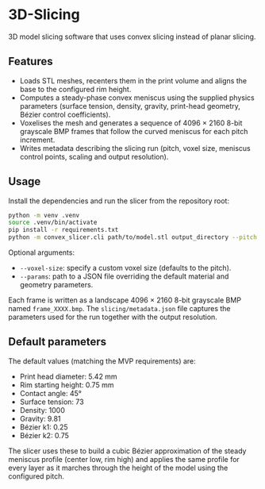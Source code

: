 # 3D-Slicing

3D model slicing software that uses convex slicing instead of planar slicing.

## Features

- Loads STL meshes, recenters them in the print volume and aligns the base to the
  configured rim height.
- Computes a steady-phase convex meniscus using the supplied physics parameters
  (surface tension, density, gravity, print-head geometry, Bézier control
  coefficients).
- Voxelises the mesh and generates a sequence of 4096 × 2160 8-bit grayscale
  BMP frames that follow the curved meniscus for each pitch increment.
- Writes metadata describing the slicing run (pitch, voxel size, meniscus
  control points, scaling and output resolution).

## Usage

Install the dependencies and run the slicer from the repository root:

```bash
python -m venv .venv
source .venv/bin/activate
pip install -r requirements.txt
python -m convex_slicer.cli path/to/model.stl output_directory --pitch 0.05
```

Optional arguments:

- `--voxel-size`: specify a custom voxel size (defaults to the pitch).
- `--params`: path to a JSON file overriding the default material and geometry
  parameters.

Each frame is written as a landscape 4096 × 2160 8-bit grayscale BMP named
`frame_XXXX.bmp`. The `slicing/metadata.json` file captures the parameters used
for the run together with the output resolution.

## Default parameters

The default values (matching the MVP requirements) are:

- Print head diameter: 5.42 mm
- Rim starting height: 0.75 mm
- Contact angle: 45°
- Surface tension: 73
- Density: 1000
- Gravity: 9.81
- Bézier k1: 0.25
- Bézier k2: 0.75

The slicer uses these to build a cubic Bézier approximation of the steady
meniscus profile (center low, rim high) and applies the same profile for every
layer as it marches through the height of the model using the configured pitch.
